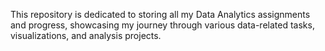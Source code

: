 This repository is dedicated to storing all my Data Analytics assignments and progress, showcasing my journey through various data-related tasks, visualizations, and analysis projects.
